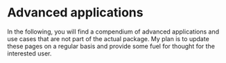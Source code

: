 
# Advanced applications

In the following, you will find a compendium of advanced applications and use cases that are not part of the actual package. My plan is to update these pages on a regular basis and provide some fuel for thought for the interested user. 


